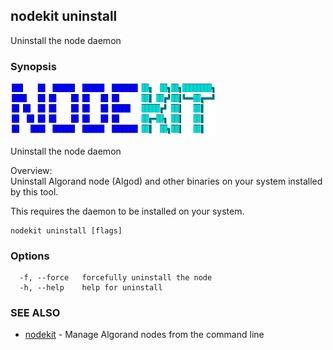 ## nodekit uninstall

Uninstall the node daemon

### Synopsis

                                                                                         
<img alt="Terminal Render" src="/assets/nodekit.png" width="65%">                                  
                                                                                         
                                                                                         
Uninstall the node daemon                                                                
                                                                                         
Overview:                                                                                
Uninstall Algorand node (Algod) and other binaries on your system installed by this tool.
                                                                                         
This requires the daemon to be installed on your system.                                 

```
nodekit uninstall [flags]
```

### Options

```
  -f, --force   forcefully uninstall the node
  -h, --help    help for uninstall
```

### SEE ALSO

* [nodekit](/README.md)	 - Manage Algorand nodes from the command line

